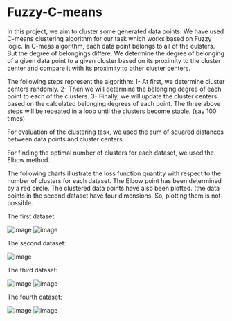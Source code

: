 # Fuzzy-C-means
In this project, we aim to cluster some generated data points.
We have used C-means clustering algorithm for our task which works based on Fuzzy logic.
In C-meas algorithm, each data point belongs to all of the culsters. But the degree of belongings differe.
We determine the degree of belonging of a given data point to a given cluster based on its proximity to the cluster center and compare it with its proximity to other cluster centers.

The following steps represent the algorithm:
1- At first, we determine cluster centers randomly.
2- Then we will determine the belonging degree of each point to each of the clusters.
3- Finally, we will update the cluster centers based on the calculated belonging degrees of each point.
The three above steps will be repeated in a loop until the clusters become stable. (say 100 times)

For evaluation of the clustering task, we used the sum of squared distances between data points and cluster centers.

For finding the optimal number of clusters for each dataset, we used the Elbow method.

The following charts illustrate the loss function quantity with respect to the number of clusters for each dataset.
The Elbow point has been determined by a red circle.
The clustered data points have also been plotted. (the data points in the second dataset have four dimensions. So, plotting them is not possible.

The first dataset:

![image](https://github.com/mahdighiasi79/Fuzzy-C-means/assets/51015907/4881a66d-84b3-4978-8dae-7d222376b0c9)
![image](https://github.com/mahdighiasi79/Fuzzy-C-means/assets/51015907/c1d5fdcb-5c05-450f-9d37-a9a0c115eb7c)


The second dataset:

![image](https://github.com/mahdighiasi79/Fuzzy-C-means/assets/51015907/ad10d8a2-b571-4505-a517-a3fc9b79b2fa)


The third dataset:

![image](https://github.com/mahdighiasi79/Fuzzy-C-means/assets/51015907/79df3583-16b3-4ae6-a820-2be994e98e10)
![image](https://github.com/mahdighiasi79/Fuzzy-C-means/assets/51015907/e29b29e0-5f70-45c7-b1c1-b3eeb007d28b)


The fourth dataset:

![image](https://github.com/mahdighiasi79/Fuzzy-C-means/assets/51015907/6df83577-452d-4ff8-8bd3-7ff80f529fec)
![image](https://github.com/mahdighiasi79/Fuzzy-C-means/assets/51015907/98c1845b-a685-4edc-a458-fe06ff9babfd)








